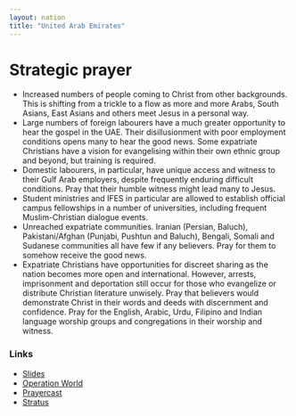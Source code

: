 ```yaml
---
layout: nation
title: "United Arab Emirates"
---
```


# Strategic prayer

- Increased numbers of people coming to Christ from other backgrounds. This is shifting from a trickle to a flow as more and more Arabs, South Asians, East Asians and others meet Jesus in a personal way.
- Large numbers of foreign labourers have a much greater opportunity to hear the gospel in the UAE. Their disillusionment with poor employment conditions opens many to hear the good news. Some expatriate Christians have a vision for evangelising within their own ethnic group and beyond, but training is required.
- Domestic labourers, in particular, have unique access and witness to their Gulf Arab employers, despite frequently enduring difficult conditions. Pray that their humble witness might lead many to Jesus.
- Student ministries and IFES in particular are allowed to establish official campus fellowships in a number of universities, including frequent Muslim-Christian dialogue events.
- Unreached expatriate communities. Iranian (Persian, Baluch), Pakistani/Afghan (Punjabi, Pushtun and Baluch), Bengali, Somali and Sudanese communities all have few if any believers. Pray for them to somehow receive the good news.
- Expatriate Christians have opportunities for discreet sharing as the nation becomes more open and international. However, arrests, imprisonment and deportation still occur for those who evangelize or distribute Christian literature unwisely. Pray that believers would demonstrate Christ in their words and deeds with discernment and confidence. Pray for the English, Arabic, Urdu, Filipino and Indian language worship groups and congregations in their worship and witness.

### Links

- [Slides](http://kyk.kiekies.net/?src=https://ccwaterkloof.github.io/prayer/slides/uae.md)
- [Operation World](https://operationworld.org/locations/united-arab-emirates/)
- [Prayercast](https://prayercast.com/united-arab-emirates.html)
- [Stratus](https://globe.stratus.earth/country-explorer/UAE)
